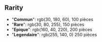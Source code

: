 ## Rarity

- "**Commun**": rgb(30, 180, 60), 100 pièces
- "**Rare**": rgb(30, 80, 255), 150 pièces
- "**Epique**": rgb(160, 40, 220), 200 pièces
- "**Legendaire**": rgb(255, 140, 0) 250 pièces
